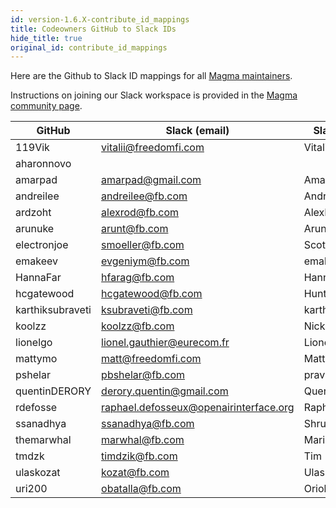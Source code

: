 ```yaml
---
id: version-1.6.X-contribute_id_mappings
title: Codeowners GitHub to Slack IDs
hide_title: true
original_id: contribute_id_mappings
---
```


Here are the Github to Slack ID mappings for all [Magma maintainers](https://github.com/orgs/magma/teams/repo-magma-maintain).

Instructions on joining our Slack workspace is provided in the [Magma community page](https://www.magmacore.org/community/).

| GitHub           | Slack (email)                          | Slack (displayname)     |
| ---------------- | -------------------------------------- | ----------------------- |
| 119Vik           | vitalii@freedomfi.com                  | VitaliiKostenko         |
| aharonnovo       |                                        |
| amarpad          | amarpad@gmail.com                      | AmarPadmanabhan         |
| andreilee        | andreilee@fb.com                       | AndreiLee               |
| ardzoht          | alexrod@fb.com                         | AlexRodriguez           |
| arunuke          | arunt@fb.com                           | ArunThulasi             |
| electronjoe      | smoeller@fb.com                        | ScottMoeller            |
| emakeev          | evgeniym@fb.com                        | emak                    |
| HannaFar         | hfarag@fb.com                          | HannaFarag              |
| hcgatewood       | hcgatewood@fb.com                      | HunterGatewood(FB)      |
| karthiksubraveti | ksubraveti@fb.com                      | karthiksubraveti        |
| koolzz           | koolzz@fb.com                          | NickYurchenko           |
| lionelgo         | lionel.gauthier@eurecom.fr             | LionelGauthier(Eurecom) |
| mattymo          | matt@freedomfi.com                     | MatthewMosesohn         |
| pshelar          | pbshelar@fb.com                        | pravin                  |
| quentinDERORY    | derory.quentin@gmail.com               | QuentinDerory           |
| rdefosse         | raphael.defosseux@openairinterface.org | RaphaelDefosseux(OSA)   |
| ssanadhya        | ssanadhya@fb.com                       | Shruti                  |
| themarwhal       | marwhal@fb.com                         | MarieBremner            |
| tmdzk            | timdzik@fb.com                         | Tim                     |
| ulaskozat        | kozat@fb.com                           | UlasKozat               |
| uri200           | obatalla@fb.com                        | OriolBatalla            |
